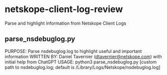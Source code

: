 # netskope-client-log-review
Parse and highlight information from Netskope Client Logs

## parse_nsdebuglog.py
PURPOSE: Parse nsdebuglog.log to highlight useful and important information
WRITTEN BY: Daniel Tavernier (dtavernier@netskope.com) with initial help from ChatGPT
USAGE: python3 parse_nsdebuglog.py [custom path to nsdebuglog.log; default is /Library/Logs/Netskope/nsdebuglog.log]
